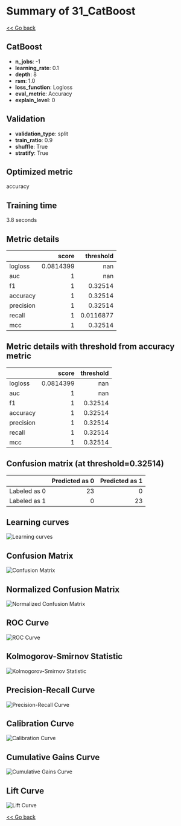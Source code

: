 # Summary of 31_CatBoost

[<< Go back](../README.md)


## CatBoost
- **n_jobs**: -1
- **learning_rate**: 0.1
- **depth**: 8
- **rsm**: 1.0
- **loss_function**: Logloss
- **eval_metric**: Accuracy
- **explain_level**: 0

## Validation
 - **validation_type**: split
 - **train_ratio**: 0.9
 - **shuffle**: True
 - **stratify**: True

## Optimized metric
accuracy

## Training time

3.8 seconds

## Metric details
|           |     score |   threshold |
|:----------|----------:|------------:|
| logloss   | 0.0814399 | nan         |
| auc       | 1         | nan         |
| f1        | 1         |   0.32514   |
| accuracy  | 1         |   0.32514   |
| precision | 1         |   0.32514   |
| recall    | 1         |   0.0116877 |
| mcc       | 1         |   0.32514   |


## Metric details with threshold from accuracy metric
|           |     score |   threshold |
|:----------|----------:|------------:|
| logloss   | 0.0814399 |   nan       |
| auc       | 1         |   nan       |
| f1        | 1         |     0.32514 |
| accuracy  | 1         |     0.32514 |
| precision | 1         |     0.32514 |
| recall    | 1         |     0.32514 |
| mcc       | 1         |     0.32514 |


## Confusion matrix (at threshold=0.32514)
|              |   Predicted as 0 |   Predicted as 1 |
|:-------------|-----------------:|-----------------:|
| Labeled as 0 |               23 |                0 |
| Labeled as 1 |                0 |               23 |

## Learning curves
![Learning curves](learning_curves.png)
## Confusion Matrix

![Confusion Matrix](confusion_matrix.png)


## Normalized Confusion Matrix

![Normalized Confusion Matrix](confusion_matrix_normalized.png)


## ROC Curve

![ROC Curve](roc_curve.png)


## Kolmogorov-Smirnov Statistic

![Kolmogorov-Smirnov Statistic](ks_statistic.png)


## Precision-Recall Curve

![Precision-Recall Curve](precision_recall_curve.png)


## Calibration Curve

![Calibration Curve](calibration_curve_curve.png)


## Cumulative Gains Curve

![Cumulative Gains Curve](cumulative_gains_curve.png)


## Lift Curve

![Lift Curve](lift_curve.png)



[<< Go back](../README.md)
